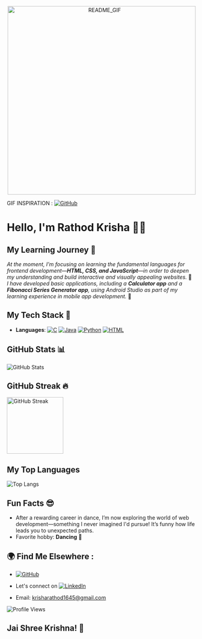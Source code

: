 <p align = center>
<img src ="https://github.com/user-attachments/assets/ddf11499-5b48-4a60-b174-2579b5bde957" alt = "README_GIF" width = "500" /> 
<!--<img src ="https://www.bing.com/th/id/OGC.2c4dd7a30f05f672c1818182e99dcab0?pid=1.7&rurl=https%3a%2f%2fmedia2.giphy.com%2fmedia%2fl41Yh1olOKd1Tgbw4%2fgiphy.gif&ehk=hmxd2k9y4WQFloFtGX0E063O4qG8mDvZTJQh3l9zXFk%3d">-->
</p>

GIF INSPIRATION :  [![GitHub](https://img.shields.io/badge/-GitHub-181717?style=flat&logo=github&logoColor=white)](https://github.com/shreyassuresh)

# Hello, I'm Rathod Krisha 🙋‍♀️

## My Learning Journey 🚀
*At the moment, I’m focusing on learning the fundamental languages for frontend development—**HTML, CSS, and JavaScript**—in order to deepen my understanding and build interactive and visually appealing websites.* 🤖
<br>
*I have developed basic applications, including a **Calculator app** and a **Fibonacci Series Generator app**, using Android Studio as part of my learning experience in mobile app development.* 📱

## My Tech Stack 🔧
- **Languages**: [![C](https://img.shields.io/badge/-C-00599C?style=flat&logo=c&logoColor=white)](https://github.com/K-risha188)
  [![Java](https://img.shields.io/badge/-Java-007396?style=flat&logo=java&logoColor=white)](https://github.com/K-risha188)
 [![Python](https://img.shields.io/badge/-Python-3776AB?style=flat&logo=python&logoColor=white)](https://github.com/K-risha188)
  [![HTML](https://img.shields.io/badge/-HTML-E34F26?style=flat&logo=html5&logoColor=white)](https://github.com/K-risha188)

<!--- **Frameworks**: React, Node.js, Flask-->
<!--- **Databases**: MySQL, MongoDB-->

<!--## Projects I'm Proud Of 🏆
- **[Weather App](https://github.com/johndoe/weather-app)**: A weather forecast app using React and OpenWeather API 🌤️
- **[Todo List](https://github.com/johndoe/todo-list)**: A simple to-do app with authentication built with Node.js and MongoDB ✅
- **[Personal Portfolio](https://github.com/johndoe/portfolio)**: A personal portfolio built with HTML, CSS, and JavaScript 💼-->

<!--## Certifications 🏅
- **Full Stack Web Developer** - [freeCodeCamp](https://www.freecodecamp.org/certification/johndoe/full-stack)
- **AWS Certified Solutions Architect** - [AWS](https://aws.amazon.com/certification/)-->

## GitHub Stats 📊
![GitHub Stats](https://github-readme-stats.vercel.app/api?username=K-risha188&show_icons=true&theme=dark&count_private=true)

## GitHub Streak 🔥
<p>
  <a href="https://github.com/K-risha188">
    <img src="https://streak-stats.demolab.com?user=K-risha188&theme=dracula" alt="GitHub Streak" height="150"/>
  </a>


## My Top Languages
![Top Langs](https://github-readme-stats.vercel.app/api/top-langs/?username=K-risha188&layout=compact&theme=gruvbox&langs_count=7)

## Fun Facts 😎
- After a rewarding career in dance, I’m now exploring the world of web development—something I never imagined I'd pursue! It’s funny how life leads you to unexpected paths.
- Favorite hobby: **Dancing** 💃

## 🌍 Find Me Elsewhere :
- [![GitHub](https://img.shields.io/badge/-GitHub-181717?style=flat&logo=github&logoColor=white)](https://github.com/K-risha188)


- Let's connect on  [![LinkedIn](https://img.shields.io/badge/LinkedIn--blue?style=social&logo=linkedin)](https://www.linkedin.com/in/krisha-rathod-82100121b/?lipi=urn%3Ali%3Apage%3Ad_flagship3_profile_view_base%3B4I%2F%2FD8f%2FRrSgUwkIKJrBjA%3D%3D)
- Email: [krisharathod1645@gmail.com](mailto:krisharathod1645@gmail.com)
<!--- [Say hi on Twitter](https://twitter.com/K-risha188)-->
![Profile Views](https://komarev.com/ghpvc/?username=K-risha188)

<!--
# Trophy
![GitHub Trophies](https://github-profile-trophy.vercel.app/?username=K-risha188)-->

## Jai Shree Krishna! 🙏


<!--**K-risha188/K-risha188** is a ✨ _special_ ✨ repository because its `README.md` (this file) appears on your GitHub profile.

Here are some ideas to get you started:

- 🔭 I’m currently working on ...
- 🌱 I’m currently learning ...
- 👯 I’m looking to collaborate on ...
- 🤔 I’m looking for help with ...
- 💬 Ask me about ...
- 📫 How to reach me: ...
- 😄 Pronouns: ...
- ⚡ Fun fact: ...
-->
